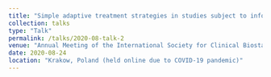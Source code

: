 ```yaml
---
title: "Simple adaptive treatment strategies in studies subject to informative monitoring times"
collection: talks
type: "Talk"
permalink: /talks/2020-08-talk-2
venue: "Annual Meeting of the International Society for Clinical Biostatistics"
date: 2020-08-24
location: "Krakow, Poland (held online due to COVID-19 pandemic)"
---
```


 
